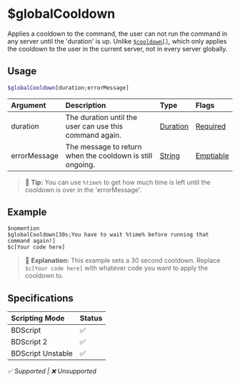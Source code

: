 # $globalCooldown
Applies a cooldown to the command, the user can not run the command in any server until the 'duration' is up. Unlike [`$cooldown[]`](./cooldown.md), which only applies the cooldown to the user in the current server, not in every server globally.

## Usage
```php
$globalCooldown[duration;errorMessage]
```

| Argument | Description | Type | Flags |
| :---- | :---- | :---- | :---- |
| duration | The duration until the user can use this command again. | [Duration](/src/resources/arguments/types.md#duration) | [Required](/src/resources/arguments/flags.md#required)
| errorMessage | The message to return when the cooldown is still ongoing. | [String](/src/resources/arguments/types.md#string) | [Emptiable](/src/resources/arguments/flags.md#emptiable)

> 🧠 **Tip:** You can use `%time%` to get how much time is left until the cooldown is over in the 'errorMessage'.

## Example
```
$nomention
$globalCooldown[30s;You have to wait %time% before running that command again!]
$c[Your code here]
```
> 🤔 **Explanation:** This example sets a 30 second cooldown. Replace `$c[Your code here]` with whatever code you want to apply the cooldown to.

## Specifications
| Scripting Mode | Status
| :---- | :---- |
| BDScript | ✅ |
| BDScript 2 | ✅ |
| BDScript Unstable | ✅ |

*✅ Supported | ❌ Unsupported*